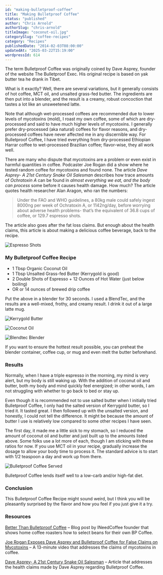 ```yaml
---
id: "making-bulletproof-coffee"
title: "Making Bulletproof Coffee"
status: "published"
author: "Chris Arnold"
authorSlug: "chris-arnold"
titleImage: "coconut-oil.jpg"
categorySlug: "coffee-recipes"
category: "Recipes"
publishedDate: "2014-02-03T08:00:00"
updatedAt: "2025-03-22T15:19:00"
wordpressId: 614
---
```


The term Bulletproof Coffee was originally coined by Dave Asprey, founder of the website The Bulletproof Exec. His original recipe is based on yak butter tea he drank in Tibet.

What is it exactly? Well, there are several variations, but it generally consists of hot coffee, MCT oil, and unsalted grass-fed butter. The ingredients are then put into a blender, and the result is a creamy, robust concoction that tastes a lot like an unsweetened latte.

Note that although wet-processed coffees are recommended due to lower levels of mycotoxins (mold), I roast my own coffee, some of which are dry-processed and said to have much higher levels of mycotoxins. I generally prefer dry-processed (aka natural) coffees for flavor reasons, and dry-processed coffees have never affected me in any discernible way. For Bulletproof Coffee, I have tried everything from dry-processed Ethiopian Harrar coffee to wet-processed Brazilian coffee; flavor-wise, they all work well.

There are many who dispute that mycotoxins are a problem or even exist in harmful quantities in coffee. Podcaster Joe Rogan did a show where he tested random coffee for mycotoxins and found none. The article *Dave Asprey- A 21st Century Snake Oil Salesman* describes how trace amounts of *Ochratoxin A* can be found in *almost everything we eat, and the body can process* some before it causes health damage. How much? The article quotes health researcher Alan Aragon, who ran the numbers:

> Under the FAO and WHO guidelines, a 80kg male could safely ingest 8000ng per week of Ochratoxin A, or 1142ng/day, before worrying about adverse health problems- that’s the equivalent of 36.8 cups of coffee, or 129.7 espresso shots.

The article also goes after the fat loss claims. But enough about the health claims, this article is about making a delicious coffee beverage, back to the recipe.

![Espresso Shots](espresso-shots.jpg)

### My Bulletproof Coffee Recipe

-   1 Tbsp Organic Coconut Oil
-   1 Tbsp Unsalted Grass-fed Butter (Kerrygold is good)
-   2 Double Shots of Espresso + 12 Ounces of Hot Water (just below boiling)
-   OR or 14 ounces of brewed drip coffee

Put the above in a blender for 30 seconds. I used a BlendTec, and the results are a well-mixed, frothy, and creamy result. I drink it out of a large latte mug.

![Kerrygold Butter](kerrygold-butter.jpg)

![Coconut Oil](coconut-oil.jpg)

![Blendtec Blender](blendtec-blender.jpg)

If you want to ensure the hottest result possible, you can preheat the blender container, coffee cup, or mug and even melt the butter beforehand.

### Results

Normally, when I have a triple espresso in the morning, my mind is very alert, but my body is still waking up. With the addition of coconut oil and butter, both my body and mind quickly feel energized; in other words, I am not struggling with whether to go back to bed or stay up.

Even though it is recommended not to use salted butter when I initially tried Bulletproof Coffee, I only had the salted version of Kerrygold butter, so I tried it. It tasted great. I then followed up with the unsalted version, and honestly, I could not tell the difference. It might be because the amount of butter I use is relatively low compared to some other recipes I have seen.

The first day, it made me a little sick to my stomach, so I reduced the amount of coconut oil and butter and just built up to the amounts listed above. Some folks use a lot more of each, though I am sticking with these ratios for now. If you use MCT oil in your recipe, gradually increase the dosage to allow your body time to process it. The standard advice is to start with 1/2 teaspoon a day and work up from there.

![Bulletproof Coffee Served](bulletproof-coffee-served.jpg)

Bulletproof Coffee lends itself well to a low-carb and/or high-fat diet.

### Conclusion

This Bulletproof Coffee Recipe might sound weird, but I think you will be pleasantly surprised by the flavor and how you feel if you just give it a try.

### Resources

[Better Than Bulletproof Coffee](https://criticalmas.org/2012/06/better-than-bulletproof-coffee/) – Blog post by INeedCoffee founder that shows home coffee roasters how to select beans for their own BP Coffee.

[Joe Rogan Exposes Dave Asprey and Bulletproof Coffee for False Claims on Mycotoxins](https://www.youtube.com/watch?v=rwY4H3cNTH0) – A 13-minute video that addresses the claims of mycotoxins in coffee.

[Dave Asprey- A 21st Century Snake Oil Salesman](http://web.archive.org/web/20150308052334/http://jptrainingsystems.com:80/dave-asprey-a-21st-century-snake-oil-salesman/) – Article that addresses the health claims made by Dave Asprey regarding Bulletproof Coffee.